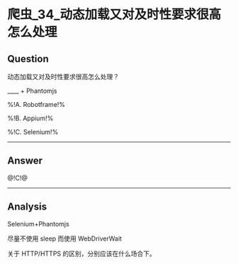 # 爬虫_34_动态加载又对及时性要求很高怎么处理

## Question

动态加载又对及时性要求很高怎么处理？

____ + Phantomjs

%!A. Robotframe!%

%!B. Appium!%

%!C. Selenium!%

------

## Answer

@!C!@

------
## Analysis

Selenium+Phantomjs

尽量不使用 sleep 而使用 WebDriverWait

关于 HTTP/HTTPS 的区别，分别应该在什么场合下。